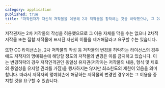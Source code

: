 ```yaml
---
category: application
published: true
title: "저작권자가 자신의 저작물을 이용해 2차 저작물을 창작하는 것을 허락했으나, 그 2차 저작물이 마음에 들지 않다면 원저작권자가 취할 수 있는 조치가 있나요?"
---
```





저작권자는 2차 저작물의 작성을 허용했으므로 그 이용 자체를 막을 수는 없으나 2차적 저작물 또는 집합 저작물에 표시된 자신의 이름을 제거해달라고 요구할 수는 있습니다. 

또한 CC 라이선스는, 2차 저작물의 작성 등 저작물의 변경을 허락하는 라이선스의 경우에도 저작자의 명예훼손에 해당할 정도의 저작물의 변경은 이를 금지하고 있습니다. 이는 변경허락의 경우 저작인격권인 동일성 유지권(저작자는 저작물의 내용, 형식 및 제호의 동일성을 유지할 권리를 가짐)을 행사하지는 않지만 최소한도의 제한이 있음을 의미합니다. 따라서 저작자의 명예훼손에 해당하는 저작물의 변경인 경우에는 그 이용을 중지할 것을 요구할 수 있습니다.
